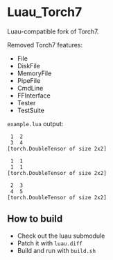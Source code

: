 # Luau_Torch7

Luau-compatible fork of Torch7.

Removed Torch7 features:
 - File
 - DiskFile
 - MemoryFile
 - PipeFile
 - CmdLine
 - FFInterface
 - Tester
 - TestSuite

`example.lua` output:
```
 1  2
 3  4
[torch.DoubleTensor of size 2x2]

 1  1
 1  1
[torch.DoubleTensor of size 2x2]

 2  3
 4  5
[torch.DoubleTensor of size 2x2]
```

## How to build

 - Check out the luau submodule
 - Patch it with `luau.diff`
 - Build and run with `build.sh`
